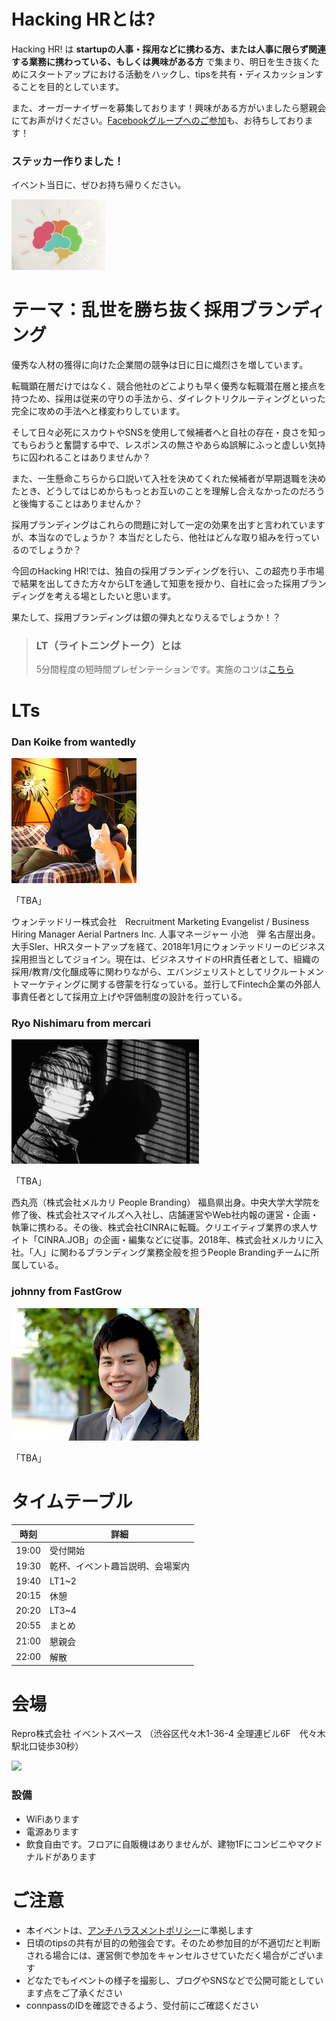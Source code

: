 # Hacking HRとは?

Hacking HR! は **startupの人事・採用などに携わる方、または人事に限らず関連する業務に携わっている、もしくは興味がある方** で集まり、明日を生き抜くためにスタートアップにおける活動をハックし、tipsを共有・ディスカッションすることを目的としています。

また、オーガーナイザーを募集しております！興味がある方がいましたら懇親会にてお声がけください。[Facebookグループへのご参加](https://www.facebook.com/groups/2084888991577412/)も、お待ちしております！

### ステッカー作りました！

イベント当日に、ぜひお持ち帰りください。

![](https://github.com/hacking-hr/hacking-hr/blob/master/meetups/7/stecker.png?raw=true)

# テーマ：乱世を勝ち抜く採用ブランディング

優秀な人材の獲得に向けた企業間の競争は日に日に熾烈さを増しています。

転職顕在層だけではなく、競合他社のどこよりも早く優秀な転職潜在層と接点を持つため、採用は従来の守りの手法から、ダイレクトリクルーティングといった完全に攻めの手法へと様変わりしています。

そして日々必死にスカウトやSNSを使用して候補者へと自社の存在・良さを知ってもらおうと奮闘する中で、レスポンスの無さやあらぬ誤解にふっと虚しい気持ちに囚われることはありませんか？

また、一生懸命こちらから口説いて入社を決めてくれた候補者が早期退職を決めたとき、どうしてはじめからもっとお互いのことを理解し合えなかったのだろうと後悔することはありませんか？

採用ブランディングはこれらの問題に対して一定の効果を出すと言われていますが、本当なのでしょうか？
本当だとしたら、他社はどんな取り組みを行っているのでしょうか？

今回のHacking HR!では、独自の採用ブランディングを行い、この超売り手市場で結果を出してきた方々からLTを通して知恵を授かり、自社に会った採用ブランディングを考える場としたいと思います。

果たして、採用ブランディングは銀の弾丸となりえるでしょうか！？



> ### LT（ライトニングトーク）とは
> 5分間程度の短時間プレゼンテーションです。実施のコツは[こちら](http://develtips.com/etc/239)

# LTs

### Dan Koike from wantedly
![](https://github.com/hacking-hr/hacking-hr/blob/master/meetups/7/koike.png?raw=true)

「TBA」

ウォンテッドリー株式会社　Recruitment Marketing Evangelist / Business Hiring Manager
Aerial Partners Inc. 人事マネージャー
小池　弾
名古屋出身。大手SIer、HRスタートアップを経て、2018年1月にウォンテッドリーのビジネス採用担当としてジョイン。現在は、ビジネスサイドのHR責任者として、組織の採用/教育/文化醸成等に関わりながら、エバンジェリストとしてリクルートメントマーケティングに関する啓蒙を行なっている。並行してFintech企業の外部人事責任者として採用立上げや評価制度の設計を行っている。

### Ryo Nishimaru from mercari
![](https://github.com/hacking-hr/hacking-hr/blob/master/meetups/7/nishimaru.png?raw=true)

「TBA」

西丸亮（株式会社メルカリ People Branding）
福島県出身。中央大学大学院を修了後、株式会社スマイルズへ入社し、店舗運営やWeb社内報の運営・企画・執筆に携わる。その後、株式会社CINRAに転職。クリエイティブ業界の求人サイト「CINRA.JOB」の企画・編集などに従事。2018年、株式会社メルカリに入社。「人」に関わるブランディング業務全般を担うPeople Brandingチームに所属している。

### johnny from FastGrow
![](https://github.com/hacking-hr/hacking-hr/blob/master/meetups/7/johnny.png?raw=true)

「TBA」


# タイムテーブル

時刻 | 詳細
--- | ---
19:00 | 受付開始
19:30 | 乾杯、イベント趣旨説明、会場案内
19:40 | LT1~2
20:15 | 休憩
20:20 | LT3~4
20:55 | まとめ
21:00 | 懇親会
22:00 | 解散

# 会場

Repro株式会社 イベントスペース （渋谷区代々木1-36-4 全理連ビル6F　代々木駅北口徒歩30秒）

![](https://img.esa.io/uploads/production/attachments/2285/2018/07/26/21575/1e37e577-377a-4c99-88d0-a84accdce5be.jpg)

### 設備

- WiFiあります
- 電源あります
- 飲食自由です。フロアに自販機はありませんが、建物1Fにコンビニやマクドナルドがあります

# ご注意

- 本イベントは、[アンチハラスメントポリシー](http://25.ruby.or.jp/coc.ja.html)に準拠します
- 日頃のtipsの共有が目的の勉強会です。そのため参加目的が不適切だと判断される場合には、運営側で参加をキャンセルさせていただく場合がございます
- どなたでもイベントの様子を撮影し、ブログやSNSなどで公開可能としています点をご了承ください
- connpassのIDを確認できるよう、受付前にご確認ください
